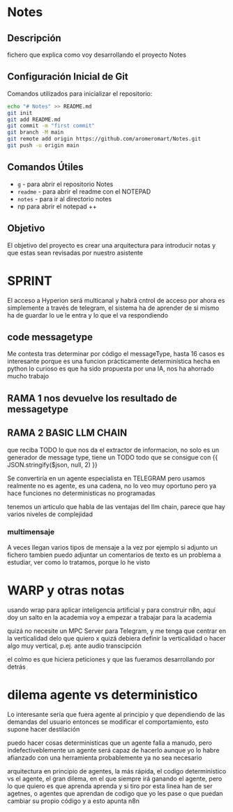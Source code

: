# Notes

## Descripción
fichero que explica como voy desarrollando el proyecto Notes

## Configuración Inicial de Git

Comandos utilizados para inicializar el repositorio:

```bash
echo "# Notes" >> README.md
git init
git add README.md
git commit -m "first commit"
git branch -M main
git remote add origin https://github.com/aromeromart/Notes.git
git push -u origin main
```

## Comandos Útiles

- `g` - para abrir el repositorio Notes
- `readme` - para abrir el readme con el NOTEPAD
- `notes` - para ir al directorio notes
- np para abrir el notepad ++

## Objetivo

El objetivo del proyecto es crear una arquitectura para introducir notas y que estas sean revisadas por nuestro asistente



# SPRINT 
El acceso a Hyperion será multicanal y habrá cntrol de acceso 
por ahora es simplemente a través de telegram, 
el sistema ha de aprender de si mismo 
ha de guardar lo ue le entra y lo que el va respondiendo 

## code messagetype 
Me contesta tras determinar por código el messageType, hasta 16 casos 
es interesante porque es una funcion prácticamente determinística hecha en python 
lo curioso es que ha sido propuesta por una IA, nos ha ahorrado mucho trabajo 

## RAMA 1 nos devuelve los resultado de messagetype 

## RAMA 2 BASIC LLM CHAIN
que reciba TODO lo que nos da el extractor de informacion, no solo es un generador de message type, tiene un TODO 
todo que se consigue con {{ JSON.stringify($json, null, 2) }}

Se convertiría en un agente especialista en TELEGRAM pero usamos 
realmente no es agente, es una cadena, no lo veo muy oportuno pero ya hace funciones no deterministicas no programadas 

tenemos un articulo que habla de las ventajas del llm chain, parece que hay varios niveles de complejidad 

### multimensaje
A veces llegan varios tipos de mensaje a la vez 
por ejemplo si adjunto un fichero tambien puedo adjuntar un comentarios de texto
es un problema a estudiar, ver como lo tratamos, porque lo he visto 


# WARP y otras notas 
usando wrap para aplicar inteligencia artificial y para construir n8n, aquí doy un salto en la academia 
voy a empezar a trabajar para la academia 

quizá no necesite un MPC Server para Telegram, y me tenga que centrar en la verticalidad delo que quiero 
x quizá debiera definir la verticalidad o hacer algo muy vertical, p.ej. ante audio transcipción 

el colmo es que hiciera peticiones y que las fueramos desarrollando por detrás 

# dilema agente vs deterministico
Lo interesante sería que fuera agente al principio y que dependiendo de las demandas del usuario entonces se modificar el comportamiento, 
esto supone hacer destilación 

puedo hacer cosas deterministicas que un agente falla a manudo, pero indefectiveblemente un agente será capaz de hacerlo 
aunque yo lo habre afianzado con una herramienta probablemente ya no sea necesario 

 
arquitectura en principio de agentes, la más rápida, el codigo deterministico vs el agente, el gran dilema, en el que siempre irá ganando el agente, pero lo que quiero es que aprenda aprenda
y si tiro por esta linea han de ser agetnes, o agentes que aprendan de codigo que yo les pase
o que puedan cambiar su propio código 
y a esto apunta n8n 


